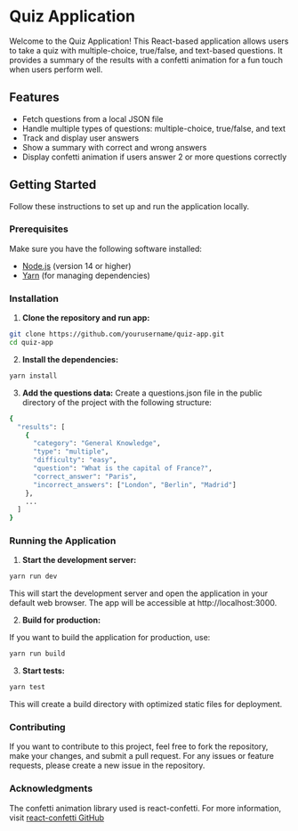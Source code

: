 # Quiz Application

Welcome to the Quiz Application! This React-based application allows users to take a quiz with multiple-choice, true/false, and text-based questions. It provides a summary of the results with a confetti animation for a fun touch when users perform well.

## Features

- Fetch questions from a local JSON file
- Handle multiple types of questions: multiple-choice, true/false, and text
- Track and display user answers
- Show a summary with correct and wrong answers
- Display confetti animation if users answer 2 or more questions correctly

## Getting Started

Follow these instructions to set up and run the application locally.

### Prerequisites

Make sure you have the following software installed:

- [Node.js](https://nodejs.org/) (version 14 or higher)
- [Yarn](https://yarnpkg.com/) (for managing dependencies)

### Installation

1. **Clone the repository and run app:**

```bash
git clone https://github.com/yourusername/quiz-app.git
cd quiz-app
```

2. **Install the dependencies:**

```bash
yarn install
```

3. **Add the questions data:**
   Create a questions.json file in the public directory of the project with the following structure:

```bash
{
  "results": [
    {
      "category": "General Knowledge",
      "type": "multiple",
      "difficulty": "easy",
      "question": "What is the capital of France?",
      "correct_answer": "Paris",
      "incorrect_answers": ["London", "Berlin", "Madrid"]
    },
    ...
  ]
}
```

### Running the Application

1. **Start the development server:**

```bash
yarn run dev
```

This will start the development server and open the application in your default web browser. The app will be accessible at http://localhost:3000.

2. **Build for production:**

If you want to build the application for production, use:

```bash
yarn run build
```

3. **Start tests:**

```bash
yarn test
```

This will create a build directory with optimized static files for deployment.

### Contributing

If you want to contribute to this project, feel free to fork the repository, make your changes, and submit a pull request. For any issues or feature requests, please create a new issue in the repository.

### Acknowledgments

The confetti animation library used is react-confetti. For more information, visit [react-confetti GitHub](https://github.com/alampros/react-confetti)

